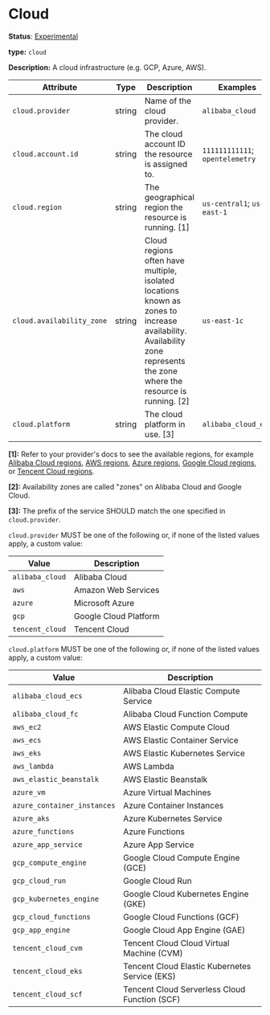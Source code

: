 # Cloud

**Status**: [Experimental](../../document-status.md)

**type:** `cloud`

**Description:** A cloud infrastructure (e.g. GCP, Azure, AWS).

<!-- semconv cloud -->
| Attribute  | Type | Description  | Examples  | Required |
|---|---|---|---|---|
| `cloud.provider` | string | Name of the cloud provider. | `alibaba_cloud` | No |
| `cloud.account.id` | string | The cloud account ID the resource is assigned to. | `111111111111`; `opentelemetry` | No |
| `cloud.region` | string | The geographical region the resource is running. [1] | `us-central1`; `us-east-1` | No |
| `cloud.availability_zone` | string | Cloud regions often have multiple, isolated locations known as zones to increase availability. Availability zone represents the zone where the resource is running. [2] | `us-east-1c` | No |
| `cloud.platform` | string | The cloud platform in use. [3] | `alibaba_cloud_ecs` | No |

**[1]:** Refer to your provider's docs to see the available regions, for example [Alibaba Cloud regions](https://www.alibabacloud.com/help/doc-detail/40654.htm), [AWS regions](https://aws.amazon.com/about-aws/global-infrastructure/regions_az/), [Azure regions](https://azure.microsoft.com/en-us/global-infrastructure/geographies/), [Google Cloud regions](https://cloud.google.com/about/locations), or [Tencent Cloud regions](https://intl.cloud.tencent.com/document/product/213/6091).

**[2]:** Availability zones are called "zones" on Alibaba Cloud and Google Cloud.

**[3]:** The prefix of the service SHOULD match the one specified in `cloud.provider`.

`cloud.provider` MUST be one of the following or, if none of the listed values apply, a custom value:

| Value  | Description |
|---|---|
| `alibaba_cloud` | Alibaba Cloud |
| `aws` | Amazon Web Services |
| `azure` | Microsoft Azure |
| `gcp` | Google Cloud Platform |
| `tencent_cloud` | Tencent Cloud |

`cloud.platform` MUST be one of the following or, if none of the listed values apply, a custom value:

| Value  | Description |
|---|---|
| `alibaba_cloud_ecs` | Alibaba Cloud Elastic Compute Service |
| `alibaba_cloud_fc` | Alibaba Cloud Function Compute |
| `aws_ec2` | AWS Elastic Compute Cloud |
| `aws_ecs` | AWS Elastic Container Service |
| `aws_eks` | AWS Elastic Kubernetes Service |
| `aws_lambda` | AWS Lambda |
| `aws_elastic_beanstalk` | AWS Elastic Beanstalk |
| `azure_vm` | Azure Virtual Machines |
| `azure_container_instances` | Azure Container Instances |
| `azure_aks` | Azure Kubernetes Service |
| `azure_functions` | Azure Functions |
| `azure_app_service` | Azure App Service |
| `gcp_compute_engine` | Google Cloud Compute Engine (GCE) |
| `gcp_cloud_run` | Google Cloud Run |
| `gcp_kubernetes_engine` | Google Cloud Kubernetes Engine (GKE) |
| `gcp_cloud_functions` | Google Cloud Functions (GCF) |
| `gcp_app_engine` | Google Cloud App Engine (GAE) |
| `tencent_cloud_cvm` | Tencent Cloud Cloud Virtual Machine (CVM) |
| `tencent_cloud_eks` | Tencent Cloud Elastic Kubernetes Service (EKS) |
| `tencent_cloud_scf` | Tencent Cloud Serverless Cloud Function (SCF) |
<!-- endsemconv -->
